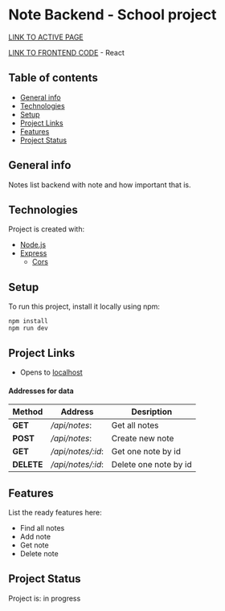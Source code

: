 # Note Backend - School project

[LINK TO ACTIVE PAGE](https://note-render-test.onrender.com/)

[LINK TO FRONTEND CODE](https://github.com/Sisarus/note-frontend) - React

## Table of contents
* [General info](#general-info)
* [Technologies](#technologies)
* [Setup](#setup)
* [Project Links](#project-links)
* [Features](#features)
* [Project Status](#project-status)

## General info
Notes list backend with note and how important that is. 

## Technologies
Project is created with:
* [Node.js](https://nodejs.org/en)
* [Express](https://expressjs.com/)
     - [Cors](https://expressjs.com/en/resources/middleware/cors.html)

## Setup
To run this project, install it locally using npm:
```
npm install
npm run dev
```

## Project Links

* Opens to [localhost](http://localhost:3001/api/notes)

#### Addresses for data
| Method | Address | Desription |
|------|---------|-------------|
| **GET** | */api/notes*: | Get all notes |
| **POST** | */api/notes*: | Create new note |
| **GET** | */api/notes/:id*: | Get one note by id | 
| **DELETE**| */api/notes/:id*: | Delete one note by id |

## Features
List the ready features here:

 * Find all notes
 * Add note
 * Get note
 * Delete note

## Project Status
Project is: in progress

<!--complete / no longer being worked on. If you are no longer working on it, provide reasons why.

node --inspect index.js


lisää dataa tietokantaan
node mongo.js tietokantasalasana
-->


<!--

npm install eslint --save-dev
npx eslint --init
npm run lint -- --fix


npm test -- tests/note_api.test.js
npm test -- -t 'a specific note is within the returned notes'
npm test -- -t 'notes'
-->

